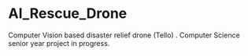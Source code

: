 # AI_Rescue_Drone
Computer Vision based disaster relief drone (Tello) . Computer Science senior year project in progress.
